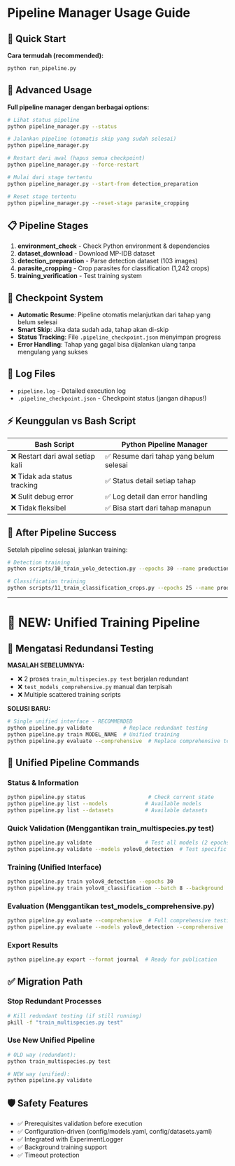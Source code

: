 # Pipeline Manager Usage Guide

## 🎯 Quick Start

**Cara termudah (recommended):**
```bash
python run_pipeline.py
```

## 🔧 Advanced Usage

**Full pipeline manager dengan berbagai options:**

```bash
# Lihat status pipeline
python pipeline_manager.py --status

# Jalankan pipeline (otomatis skip yang sudah selesai)
python pipeline_manager.py

# Restart dari awal (hapus semua checkpoint)
python pipeline_manager.py --force-restart

# Mulai dari stage tertentu
python pipeline_manager.py --start-from detection_preparation

# Reset stage tertentu
python pipeline_manager.py --reset-stage parasite_cropping
```

## 📋 Pipeline Stages

1. **environment_check** - Check Python environment & dependencies
2. **dataset_download** - Download MP-IDB dataset
3. **detection_preparation** - Parse detection dataset (103 images)
4. **parasite_cropping** - Crop parasites for classification (1,242 crops)
5. **training_verification** - Test training system

## 🔄 Checkpoint System

- **Automatic Resume**: Pipeline otomatis melanjutkan dari tahap yang belum selesai
- **Smart Skip**: Jika data sudah ada, tahap akan di-skip
- **Status Tracking**: File `.pipeline_checkpoint.json` menyimpan progress
- **Error Handling**: Tahap yang gagal bisa dijalankan ulang tanpa mengulang yang sukses

## 📝 Log Files

- `pipeline.log` - Detailed execution log
- `.pipeline_checkpoint.json` - Checkpoint status (jangan dihapus!)

## ⚡ Keunggulan vs Bash Script

| Bash Script | Python Pipeline Manager |
|-------------|-------------------------|
| ❌ Restart dari awal setiap kali | ✅ Resume dari tahap yang belum selesai |
| ❌ Tidak ada status tracking | ✅ Status detail setiap tahap |
| ❌ Sulit debug error | ✅ Log detail dan error handling |
| ❌ Tidak fleksibel | ✅ Bisa start dari tahap manapun |

## 🚀 After Pipeline Success

Setelah pipeline selesai, jalankan training:

```bash
# Detection training
python scripts/10_train_yolo_detection.py --epochs 30 --name production_detection

# Classification training
python scripts/11_train_classification_crops.py --epochs 25 --name production_classification
```

---

# 🚀 NEW: Unified Training Pipeline

## 🎯 Mengatasi Redundansi Testing

**MASALAH SEBELUMNYA:**
- ❌ 2 proses `train_multispecies.py test` berjalan redundant
- ❌ `test_models_comprehensive.py` manual dan terpisah
- ❌ Multiple scattered training scripts

**SOLUSI BARU:**
```bash
# Single unified interface - RECOMMENDED
python pipeline.py validate          # Replace redundant testing
python pipeline.py train MODEL_NAME  # Unified training
python pipeline.py evaluate --comprehensive  # Replace comprehensive testing
```

## 🔧 Unified Pipeline Commands

### Status & Information
```bash
python pipeline.py status                    # Check current state
python pipeline.py list --models            # Available models
python pipeline.py list --datasets          # Available datasets
```

### Quick Validation (Menggantikan train_multispecies.py test)
```bash
python pipeline.py validate                 # Test all models (2 epochs)
python pipeline.py validate --models yolov8_detection  # Test specific model
```

### Training (Unified Interface)
```bash
python pipeline.py train yolov8_detection --epochs 30
python pipeline.py train yolov8_classification --batch 8 --background
```

### Evaluation (Menggantikan test_models_comprehensive.py)
```bash
python pipeline.py evaluate --comprehensive  # Full comprehensive testing
python pipeline.py evaluate --models yolov8_detection --comprehensive
```

### Export Results
```bash
python pipeline.py export --format journal  # Ready for publication
```

## ✅ Migration Path

### Stop Redundant Processes
```bash
# Kill redundant testing (if still running)
pkill -f "train_multispecies.py test"
```

### Use New Unified Pipeline
```bash
# OLD way (redundant):
python train_multispecies.py test

# NEW way (unified):
python pipeline.py validate
```

## 🛡️ Safety Features

- ✅ Prerequisites validation before execution
- ✅ Configuration-driven (config/models.yaml, config/datasets.yaml)
- ✅ Integrated with ExperimentLogger
- ✅ Background training support
- ✅ Timeout protection